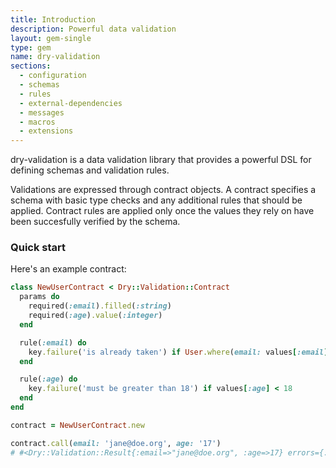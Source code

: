 ```yaml
---
title: Introduction
description: Powerful data validation
layout: gem-single
type: gem
name: dry-validation
sections:
  - configuration
  - schemas
  - rules
  - external-dependencies
  - messages
  - macros
  - extensions
---
```


dry-validation is a data validation library that provides a powerful DSL for defining schemas and validation rules.

Validations are expressed through contract objects. A contract specifies a schema with basic type checks and any additional rules that should be applied. Contract rules are applied only once the values they rely on have been succesfully verified by the schema.

### Quick start

Here's an example contract:

``` ruby
class NewUserContract < Dry::Validation::Contract
  params do
    required(:email).filled(:string)
    required(:age).value(:integer)
  end

  rule(:email) do
    key.failure('is already taken') if User.where(email: values[:email]).count > 0
  end

  rule(:age) do
    key.failure('must be greater than 18') if values[:age] < 18
  end
end

contract = NewUserContract.new

contract.call(email: 'jane@doe.org', age: '17')
# #<Dry::Validation::Result{:email=>"jane@doe.org", :age=>17} errors={:age=>["must be greater than 18"]}>
```
